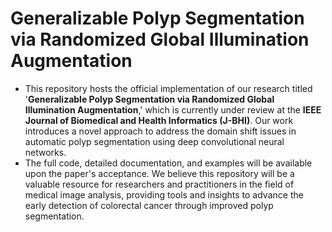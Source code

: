 # Generalizable Polyp Segmentation via Randomized Global Illumination Augmentation
- This repository hosts the official implementation of our research titled '**Generalizable Polyp Segmentation via Randomized Global Illumination Augmentation**,' which is currently under review at the **IEEE Journal of Biomedical and Health Informatics (J-BHI)**. Our work introduces a novel approach to address the domain shift issues in automatic polyp segmentation using deep convolutional neural networks.  
- The full code, detailed documentation, and examples will be available upon the paper's acceptance. We believe this repository will be a valuable resource for researchers and practitioners in the field of medical image analysis, providing tools and insights to advance the early detection of colorectal cancer through improved polyp segmentation. 
